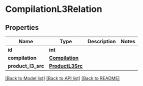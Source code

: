 # CompilationL3Relation

## Properties
Name | Type | Description | Notes
------------ | ------------- | ------------- | -------------
**id** | **int** |  | 
**compilation** | [**Compilation**](Compilation.md) |  | 
**product_l3_src** | [**ProductL3Src**](ProductL3Src.md) |  | 

[[Back to Model list]](../README.md#documentation-for-models) [[Back to API list]](../README.md#documentation-for-api-endpoints) [[Back to README]](../README.md)


